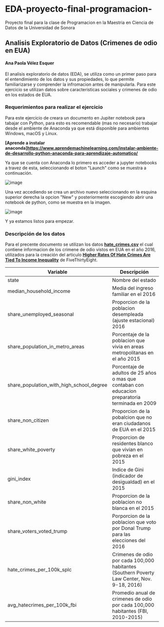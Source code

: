 # EDA-proyecto-final-programacion-
Proyecto final para la clase de Programacion en la Maestria en Ciencia de Datos de la Universidad de Sonora

## Analisis Exploratorio de Datos (Crimenes de odio en EUA)
#### Ana Paola Vélez Esquer

El analisis exploratorio de datos (EDA), se utiliza como un primer paso para el entendimiento de los datos y sus propiedades, lo que permite familiarizarse y comprender la infromacion antes de manipularla. Para este ejercicio se utilizan datos sobre caracteristicas sociales y crimenes de odio en los estados de EUA.

### Requerimientos para realizar el ejercicio
Para este ejercicio de creara un documento en Jupiter notebook para tabajar con Python, para esto es recomendable (mas no necesario) trabajar desde el ambiente de Anaconda ya que está disponible para ambientes Windows, macOS y Linux.

__[Aprende a instalar anaconda]https://www.aprendemachinelearning.com/instalar-ambiente-de-desarrollo-python-anaconda-para-aprendizaje-automatico/__

Ya que se cuenta con Anaconda lo primero es acceder a jupyter notebooks a travez de esta, seleccionando el boton "Launch" como se muestra a continuación.

![image](https://user-images.githubusercontent.com/82691330/144663637-662bc516-0e66-46b9-ba28-c97d790bb908.png)

Una vez accediendo se crea un archivo nuevo seleccionando en la esquina superior derecha la opcion "New" y posteriormente escogiendo abrir una notebook de python, como se muestra en la imagen.

![image](https://user-images.githubusercontent.com/82691330/144663841-a84b16ab-53a8-4219-bb91-812a074f22e2.png)

Y ya estamos listos para empezar.

### Descripción de los datos

Para el precente documento se utilizan los datos __[hate_crimes.csv](https://www.kaggle.com/fivethirtyeight/fivethirtyeight-hate-crimes-dataset?select=hate_crimes.csv)__ el cual contiene informacion de los crimene de odio vistos en EUA en el año 2016, utilizados para la creación del articulo __[Higher Rates Of Hate Crimes Are Tied To Income Inequality](https://fivethirtyeight.com/features/higher-rates-of-hate-crimes-are-tied-to-income-inequality/)__
de FiveThirtyEight.

Variable | Descripción
-------------|-----------------
state| Nombre del estado 
median_household_income | Media del ingreso familiar en el 2016
share_unemployed_seasonal | Proporcion de la poblacion desempleada (ajuste estacional) 2016
share_population_in_metro_areas | Porcentaje de la poblacion que vivia en areas metropolitanas en el año 2015
share_population_with_high_school_degree | Porcentaje de adultos de 25 años o mas que contaban con educacion preparatoria terminada en 2009
share_non_citizen | Proporcion de la pobalcion que no eran ciudadanos de EUA en el 2015
share_white_poverty | Proporcion de residentes blanco que vivian en pobreza en el 2015
gini_index | Indice de Gini (indicador de desigualdad) en el 2015
share_non_white | Proporcion de la poblacion no blanca en el 2015
share_voters_voted_trump | Porporcion de la poblacion que voto por Donal Trump para las elecciones del 2016
hate_crimes_per_100k_splc | Crimenes de odio por cada 100,000 habitantes (Southern Poverty Law Center, Nov. 9-18, 2016)
avg_hatecrimes_per_100k_fbi | Promedio anual de crimenes de odio por cada 100,000 habitantes (FBI, 2010-2015)
